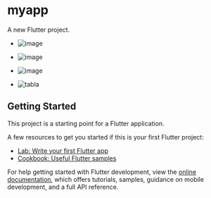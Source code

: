 # myapp

A new Flutter project.
- ![image](https://github.com/user-attachments/assets/7370c2b8-bfa0-49ce-93ea-591dcb5cff42)

- ![image](https://github.com/user-attachments/assets/f7fe6fb7-ae7e-4653-862d-246c13758989)

- ![image](https://github.com/user-attachments/assets/6cc9fa6b-de2c-4a19-8a38-d1fc99769c52)

- ![tabla](https://github.com/user-attachments/assets/824f2082-b1e6-4218-9134-59f14b07a711)

## Getting Started

This project is a starting point for a Flutter application.

A few resources to get you started if this is your first Flutter project:

- [Lab: Write your first Flutter app](https://docs.flutter.dev/get-started/codelab)
- [Cookbook: Useful Flutter samples](https://docs.flutter.dev/cookbook)

For help getting started with Flutter development, view the
[online documentation](https://docs.flutter.dev/), which offers tutorials,
samples, guidance on mobile development, and a full API reference.
